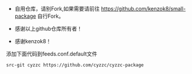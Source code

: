*  自用仓库，请别Fork,如果需要请前往 https://github.com/kenzok8/small-package 自行Fork。

*  感谢以上github仓库所有者！

*  感谢kenzok8！

添加下面代码到feeds.conf.default文件

```bash
src-git cyzzc https://github.com/cyzzc/cyzzc-package
```


